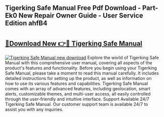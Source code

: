 ## Tigerking Safe Manual Free Pdf Download - Part-Ek0 New Repair Owner Guide - User Service Edition ahfB4

# <h2><a href="http://bc39097.oget.top/?id=Tigerking+Safe+Manual">🔗Download New 👉🔴 Tigerking Safe Manual</a></h2>

[![Tigerking Safe Manual new download](https://i.imgur.com/5g1atiW.png)](http://bc39097.oget.top/?id=Tigerking+Safe+Manual)
Explore the world of Tigerking Safe Manual with this comprehensive user manual, covering all aspects of the product's features and functionality. Before you begin using your Tigerking Safe Manual, please take a moment to read this manual carefully. It includes detailed instructions for setting up the product, as well as information on how to use its various features and capabilities. Tigerking Safe Manual comes with an array of advanced features, including geolocation, smart alerts, customizable themes, and multi-user access, all easily controlled through the user-friendly and intuitive interface. Support Available 24/7 Tigerking Safe Manual. Our customer support team is available 24/7 to assist you with any inquiries.
